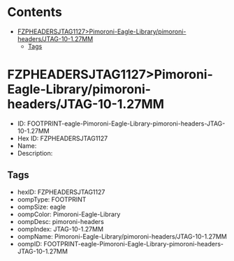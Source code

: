 



Contents
========

* [FZPHEADERSJTAG1127>Pimoroni-Eagle-Library/pimoroni-headers/JTAG-10-1.27MM](#fzpheadersjtag1127pimoroni-eagle-librarypimoroni-headersjtag-10-127mm)
	* [Tags](#tags)

# FZPHEADERSJTAG1127>Pimoroni-Eagle-Library/pimoroni-headers/JTAG-10-1.27MM

- ID: FOOTPRINT-eagle-Pimoroni-Eagle-Library-pimoroni-headers-JTAG-10-1.27MM
- Hex ID: FZPHEADERSJTAG1127
- Name: 
- Description: 

## Tags

- hexID: FZPHEADERSJTAG1127
- oompType: FOOTPRINT
- oompSize: eagle
- oompColor: Pimoroni-Eagle-Library
- oompDesc: pimoroni-headers
- oompIndex: JTAG-10-1.27MM
- oompName: Pimoroni-Eagle-Library/pimoroni-headers/JTAG-10-1.27MM
- oompID: FOOTPRINT-eagle-Pimoroni-Eagle-Library-pimoroni-headers-JTAG-10-1.27MM
